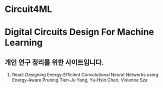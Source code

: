 # Circuit4ML
# Digital Circuits Design For Machine Learning
## 개인 연구 정리를 위한 사이트입니다.

1. Read: Designing Energy-Efficient Convolutional Neural Networks using Energy-Aware Pruning
         Tien-Ju Yang, Yu-Hsin Chen, Vivienne Sze
         
         





